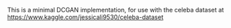 This is a minimal DCGAN implementation, for use with the celeba dataset at https://www.kaggle.com/jessicali9530/celeba-dataset
